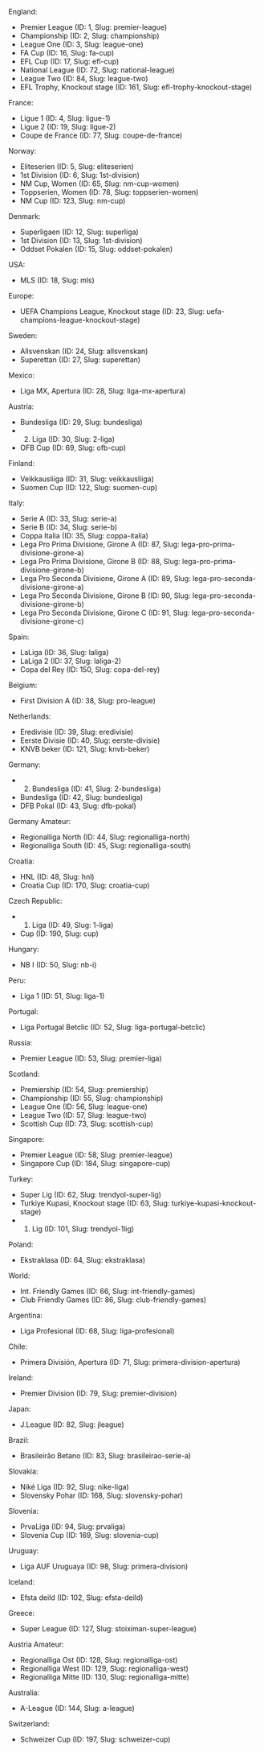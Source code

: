 England:
  - Premier League (ID: 1, Slug: premier-league)
  - Championship (ID: 2, Slug: championship)
  - League One (ID: 3, Slug: league-one)
  - FA Cup (ID: 16, Slug: fa-cup)
  - EFL Cup (ID: 17, Slug: efl-cup)
  - National League (ID: 72, Slug: national-league)
  - League Two (ID: 84, Slug: league-two)
  - EFL Trophy, Knockout stage (ID: 161, Slug: efl-trophy-knockout-stage)

France:
  - Ligue 1 (ID: 4, Slug: ligue-1)
  - Ligue 2 (ID: 19, Slug: ligue-2)
  - Coupe de France (ID: 77, Slug: coupe-de-france)

Norway:
  - Eliteserien (ID: 5, Slug: eliteserien)
  - 1st Division (ID: 6, Slug: 1st-division)
  - NM Cup, Women (ID: 65, Slug: nm-cup-women)
  - Toppserien, Women (ID: 78, Slug: toppserien-women)
  - NM Cup (ID: 123, Slug: nm-cup)

Denmark:
  - Superligaen (ID: 12, Slug: superliga)
  - 1st Division (ID: 13, Slug: 1st-division)
  - Oddset Pokalen (ID: 15, Slug: oddset-pokalen)

USA:
  - MLS (ID: 18, Slug: mls)

Europe:
  - UEFA Champions League, Knockout stage (ID: 23, Slug: uefa-champions-league-knockout-stage)

Sweden:
  - Allsvenskan (ID: 24, Slug: allsvenskan)
  - Superettan (ID: 27, Slug: superettan)

Mexico:
  - Liga MX, Apertura (ID: 28, Slug: liga-mx-apertura)

Austria:
  - Bundesliga (ID: 29, Slug: bundesliga)
  - 2. Liga (ID: 30, Slug: 2-liga)
  - OFB Cup (ID: 69, Slug: ofb-cup)

Finland:
  - Veikkausliiga (ID: 31, Slug: veikkausliiga)
  - Suomen Cup (ID: 122, Slug: suomen-cup)

Italy:
  - Serie A (ID: 33, Slug: serie-a)
  - Serie B (ID: 34, Slug: serie-b)
  - Coppa Italia (ID: 35, Slug: coppa-italia)
  - Lega Pro Prima Divisione, Girone A (ID: 87, Slug: lega-pro-prima-divisione-girone-a)
  - Lega Pro Prima Divisione, Girone B (ID: 88, Slug: lega-pro-prima-divisione-girone-b)
  - Lega Pro Seconda Divisione, Girone A (ID: 89, Slug: lega-pro-seconda-divisione-girone-a)
  - Lega Pro Seconda Divisione, Girone B (ID: 90, Slug: lega-pro-seconda-divisione-girone-b)
  - Lega Pro Seconda Divisione, Girone C (ID: 91, Slug: lega-pro-seconda-divisione-girone-c)

Spain:
  - LaLiga (ID: 36, Slug: laliga)
  - LaLiga 2 (ID: 37, Slug: laliga-2)
  - Copa del Rey (ID: 150, Slug: copa-del-rey)

Belgium:
  - First Division A (ID: 38, Slug: pro-league)

Netherlands:
  - Eredivisie (ID: 39, Slug: eredivisie)
  - Eerste Divisie (ID: 40, Slug: eerste-divisie)
  - KNVB beker (ID: 121, Slug: knvb-beker)

Germany:
  - 2. Bundesliga (ID: 41, Slug: 2-bundesliga)
  - Bundesliga (ID: 42, Slug: bundesliga)
  - DFB Pokal (ID: 43, Slug: dfb-pokal)

Germany Amateur:
  - Regionalliga North (ID: 44, Slug: regionalliga-north)
  - Regionalliga South (ID: 45, Slug: regionalliga-south)

Croatia:
  - HNL (ID: 48, Slug: hnl)
  - Croatia Cup (ID: 170, Slug: croatia-cup)

Czech Republic:
  - 1. Liga (ID: 49, Slug: 1-liga)
  - Cup (ID: 190, Slug: cup)

Hungary:
  - NB I (ID: 50, Slug: nb-i)

Peru:
  - Liga 1 (ID: 51, Slug: liga-1)

Portugal:
  - Liga Portugal Betclic (ID: 52, Slug: liga-portugal-betclic)

Russia:
  - Premier League (ID: 53, Slug: premier-liga)

Scotland:
  - Premiership (ID: 54, Slug: premiership)
  - Championship (ID: 55, Slug: championship)
  - League One (ID: 56, Slug: league-one)
  - League Two (ID: 57, Slug: league-two)
  - Scottish Cup (ID: 73, Slug: scottish-cup)

Singapore:
  - Premier League (ID: 58, Slug: premier-league)
  - Singapore Cup (ID: 184, Slug: singapore-cup)

Turkey:
  - Super Lig (ID: 62, Slug: trendyol-super-lig)
  - Turkiye Kupasi, Knockout stage (ID: 63, Slug: turkiye-kupasi-knockout-stage)
  - 1. Lig (ID: 101, Slug: trendyol-1lig)

Poland:
  - Ekstraklasa (ID: 64, Slug: ekstraklasa)

World:
  - Int. Friendly Games (ID: 66, Slug: int-friendly-games)
  - Club Friendly Games (ID: 86, Slug: club-friendly-games)

Argentina:
  - Liga Profesional (ID: 68, Slug: liga-profesional)

Chile:
  - Primera División, Apertura (ID: 71, Slug: primera-division-apertura)

Ireland:
  - Premier Division (ID: 79, Slug: premier-division)

Japan:
  - J.League (ID: 82, Slug: jleague)

Brazil:
  - Brasileirão Betano (ID: 83, Slug: brasileirao-serie-a)

Slovakia:
  - Niké Liga (ID: 92, Slug: nike-liga)
  - Slovensky Pohar (ID: 168, Slug: slovensky-pohar)

Slovenia:
  - PrvaLiga (ID: 94, Slug: prvaliga)
  - Slovenia Cup (ID: 169, Slug: slovenia-cup)

Uruguay:
  - Liga AUF Uruguaya (ID: 98, Slug: primera-division)

Iceland:
  - Efsta deild (ID: 102, Slug: efsta-deild)

Greece:
  - Super League (ID: 127, Slug: stoiximan-super-league)

Austria Amateur:
  - Regionalliga Ost (ID: 128, Slug: regionalliga-ost)
  - Regionalliga West (ID: 129, Slug: regionalliga-west)
  - Regionalliga Mitte (ID: 130, Slug: regionalliga-mitte)

Australia:
  - A-League (ID: 144, Slug: a-league)

Switzerland:
  - Schweizer Cup (ID: 197, Slug: schweizer-cup)
